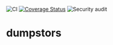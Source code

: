 ![CI](https://github.com/romhml/dumpstors/workflows/Rust%20Checks/badge.svg) [![Coverage Status](https://coveralls.io/repos/github/romhml/dumpstors/badge.svg?branch=main)](https://coveralls.io/github/romhml/dumpstors?branch=main) ![Security audit](https://github.com/romhml/dumpstors/workflows/Security%20audit/badge.svg)
# dumpstors